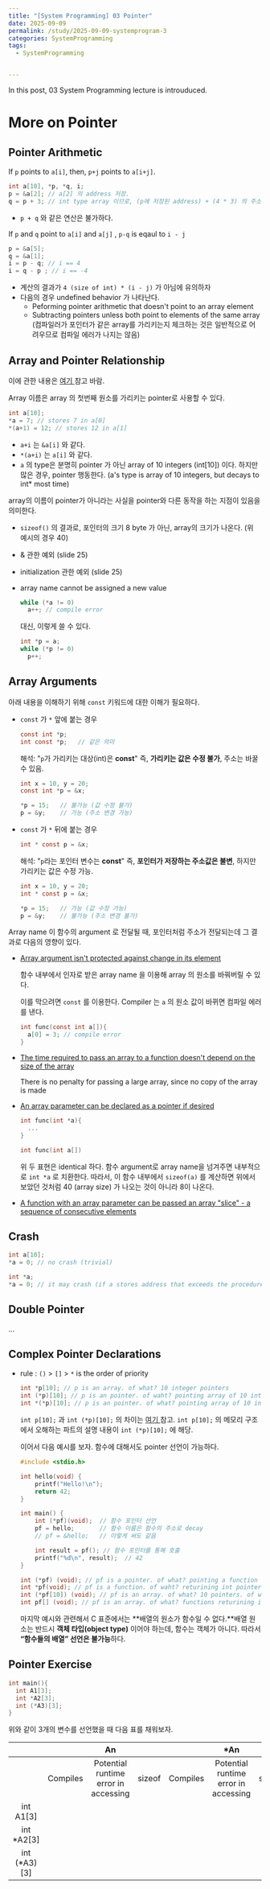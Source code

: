 ```yaml
---
title: "[System Programming] 03 Pointer"
date: 2025-09-09
permalink: /study/2025-09-09-systemprogram-3
categories: SystemProgramming
tags: 
  - SystemProgramming


---
```


In this post, 03 System Programming lecture is introuduced. 



# More on Pointer

## Pointer Arithmetic

If `p` points to `a[i]`, then, `p+j` points to `a[i+j]`. 

```c
int a[10], *p, *q, i;
p = &a[2]; // a[2] 의 address 저장.
q = p + 3; // int type array 이므로, (p에 저장된 address) + (4 * 3) 의 주소 값이 저장됨.
```

- `p + q` 와 같은 연산은 불가하다.

If `p` and `q` point to `a[i]` and `a[j]` , `p-q` is eqaul to `i - j`

```c
p = &a[5];
q = &a[1];
i = p - q; // i == 4
i = q - p ; // i == -4
```

- 계산의 결과가 `4 (size of int) * (i - j)` 가 아님에 유의하자
- 다음의 경우 undefined behavior 가 나타난다.
  - Peforming pointer arithmetic that doesn't point to an array element
  - Subtracting pointers unless both point to elements of the same array (컴파일러가 포인터가 같은 array를 가리키는지 체크하는 것은 일반적으로 어려우므로 컴파일 에러가 나지는 않음)

## Array and Pointer Relationship

이에 관한 내용은 <a href = "https://arcstone09.github.io/study/2025-09-03-java-5"> 여기 </a> 참고 바람.

Array 이름은 array 의 첫번째 원소를 가리키는 pointer로 사용할 수 있다.

```c
int a[10];
*a = 7; // stores 7 in a[0]
*(a+1) = 12; // stores 12 in a[1]
```

- `a+i` 는 `&a[i]` 와 같다.
- `*(a+i)` 는 `a[i]` 와 같다.
- `a` 의 type은 분명히 pointer 가 아닌 array of 10 integers (int[10]) 이다. 하지만 많은 경우, pointer 행동한다. (a's type is array of 10 integers, but decays to int* most time)

array의 이름이 pointer가 아니라는 사실을 pointer와 다른 동작을 하는 지점이 있음을 의미한다.

- `sizeof()` 의 결과로, 포인터의 크기 8 byte 가 아닌, array의 크기가 나온다. (위 예시의 경우 40)
- & 관한 예외 (slide 25)
- initialization 관한 예외  (slide 25)

- array name cannot be assigned a new value

  ```c
  while (*a != 0)
  	a++; // compile error
  ```

  대신, 이렇게 쓸 수 있다.

  ```c
  int *p = a;
  while (*p != 0)
    p++;
  ```

## Array Arguments

아래 내용을 이해하기 위해 `const` 키워드에 대한 이해가 필요하다.

- `const` 가 `*` 앞에 붙는 경우

  ```c
  const int *p;
  int const *p;   // 같은 의미
  ```

  해석: "`p`가 가리키는 대상(int)은 **const**" 즉, **가리키는 값은 수정 불가**, 주소는 바꿀 수 있음.

  ```c
  int x = 10, y = 20;
  const int *p = &x;
  
  *p = 15;   // 불가능 (값 수정 불가)
  p = &y;    // 가능 (주소 변경 가능)
  ```

- `const` 가 `*` 뒤에 붙는 경우

  ```c
  int * const p = &x;
  ```

  해석: "`p`라는 포인터 변수는 **const**" 즉, **포인터가 저장하는 주소값은 불변**, 하지만 가리키는 값은 수정 가능.

  ```c
  int x = 10, y = 20;
  int * const p = &x;
  
  *p = 15;   // 가능 (값 수정 가능)
  p = &y;    // 불가능 (주소 변경 불가)
  ```



Array name 이 함수의 argument 로 전달될 때, 포인터처럼 주소가 전달되는데 그 결과로 다음의 영향이 있다.

- <u>Array argument isn't protected against change in its element</u>

  함수 내부에서 인자로 받은 array name 을 이용해 array 의 원소를 바꿔버릴 수 있다.

  이를 막으려면 `const` 를 이용한다. Compiler 는 `a` 의 원소 값이 바뀌면 컴파일 에러를 낸다.

  ```c
  int func(const int a[]){
    a[0] = 3; // compile error
  }
  ```

- <u> The time required to pass an array to a function doesn't depend on the size of the array</u>

  There is no penalty for passing a large array, since no copy of the array is made

- <u>An array parameter can be declared as a pointer if desired</u>

  ```c
  int func(int *a){
    ...
  }
  
  int func(int a[])
  ```

  위 두 표현은 identical 하다. 함수 argument로 array name을 넘겨주면 내부적으로 `int *a` 로 치환한다. 따라서, 이 함수 내부에서 `sizeof(a)` 를 계산하면 위에서 보았던 것처럼 40 (array size) 가 나오는 것이 아니라 8이 나온다.

- <u> A function with an array parameter can be passed an array "slice" - a sequence of consecutive elements</u>



## Crash

```c
int a[10];
*a = 0; // no crash (trivial)

int *a;
*a = 0; // it may crash (if a stores address that exceeds the procedure's memory range)
```



## Double Pointer

...



## Complex Pointer Declarations

- rule : `()` > `[]` > `*`  is the order of priority

  ```c
  int *p[10]; // p is an array. of what? 10 integer pointers
  int (*p)[10]; // p is an pointer. of waht? pointing array of 10 integers
  int *(*p)[10]; // p is an pointer. of what? pointing array of 10 int pointers
  ```

  `int p[10];` 과 `int (*p)[10];` 의 차이는 <a href = "https://arcstone09.github.io/study/2025-09-03-java-5"> 여기 </a> 참고. `int p[10];` 의 메모리 구조에서 오해하는 파트의 설명 내용이 `int (*p)[10];` 에 해당.

  이어서 다음 예시를 보자. 함수에 대해서도 pointer 선언이 가능하다. 

  ```c
  #include <stdio.h>
  
  int hello(void) {
      printf("Hello!\n");
      return 42;
  }
  
  int main() {
      int (*pf)(void);  // 함수 포인터 선언
      pf = hello;       // 함수 이름은 함수의 주소로 decay
      // pf = &hello;   // 이렇게 써도 같음
  
      int result = pf(); // 함수 포인터를 통해 호출
      printf("%d\n", result);  // 42
  }
  ```

  ```c
  int (*pf) (void); // pf is a pointer. of what? pointing a function returning int w/o parameter
  int *pf(void); // pf is a function. of waht? returining int pointer, and have no parameter
  int (*pf[10]) (void); // pf is an array. of what? 10 pointers. of what? pointing a function returning int w/o parameter
  int pf[] (void); // pf is an array. of what? functions returining int w/o parameter. ILLEGAL
  ```

  마지막 예시와 관련해서 C 표준에서는 **배열의 원소가 함수일 수 없다.**배열 원소는 반드시 **객체 타입(object type)** 이어야 하는데, 함수는 객체가 아니다. 따라서 **“함수들의 배열” 선언은 불가능**하다.



## Pointer Exercise

```c
int main(){
  int A1[3];
  int *A2[3];
  int (*A3)[3];
}
```

위와 같이 3개의 변수를 선언했을 때 다음 표를 채워보자.

|              |          |                  An                  |        |          |                 *An                  |        |          |                 **An                 |        |
| :----------: | :------: | :----------------------------------: | :----: | :------: | :----------------------------------: | :----: | :------: | :----------------------------------: | :----: |
|              | Compiles | Potential runtime error in accessing | sizeof | Compiles | Potential runtime error in accessing | sizeof | Compiles | Potential runtime error in accessing | sizeof |
|  int A1[3]   |          |                                      |        |          |                                      |        |          |                                      |        |
|  int *A2[3]  |          |                                      |        |          |                                      |        |          |                                      |        |
| int (*A3)[3] |          |                                      |        |          |                                      |        |          |                                      |        |















